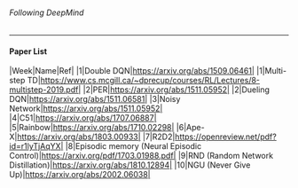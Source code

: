 ###### Following DeepMind
- - -

#### Paper List
|Week|Name|Ref|
|1|Double DQN|https://arxiv.org/abs/1509.06461|
|1|Multi-step TD|https://www.cs.mcgill.ca/~dprecup/courses/RL/Lectures/8-multistep-2019.pdf|
|2|PER|https://arxiv.org/abs/1511.05952|
|2|Dueling DQN|https://arxiv.org/abs/1511.06581|
|3|Noisy Network|https://arxiv.org/abs/1511.05952|
|4|C51|https://arxiv.org/abs/1707.06887|
|5|Rainbow|https://arxiv.org/abs/1710.02298|
|6|Ape-X|https://arxiv.org/abs/1803.00933|
|7|R2D2|https://openreview.net/pdf?id=r1lyTjAqYX|
|8|Episodic memory (Neural Episodic Control)|https://arxiv.org/pdf/1703.01988.pdf|
|9|RND (Random Network Distillation)|https://arxiv.org/abs/1810.12894|
|10|NGU (Never Give Up)|https://arxiv.org/abs/2002.06038|
